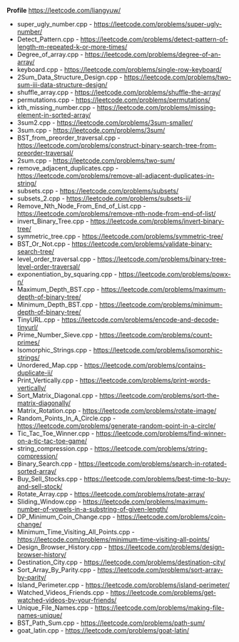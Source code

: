 
**Profile** https://leetcode.com/liangyuw/

- super_ugly_number.cpp - https://leetcode.com/problems/super-ugly-number/
- Detect_Pattern.cpp - https://leetcode.com/problems/detect-pattern-of-length-m-repeated-k-or-more-times/
- Degree_of_array.cpp - https://leetcode.com/problems/degree-of-an-array/
- keyboard.cpp - https://leetcode.com/problems/single-row-keyboard/
- 2Sum_Data_Structure_Design.cpp - https://leetcode.com/problems/two-sum-iii-data-structure-design/
- shuffle_array.cpp - https://leetcode.com/problems/shuffle-the-array/
- permutations.cpp - https://leetcode.com/problems/permutations/
- kth_missing_number.cpp - https://leetcode.com/problems/missing-element-in-sorted-array/
- 3sum2.cpp - https://leetcode.com/problems/3sum-smaller/
- 3sum.cpp - https://leetcode.com/problems/3sum/
- BST_from_preorder_traversal.cpp - https://leetcode.com/problems/construct-binary-search-tree-from-preorder-traversal/
- 2sum.cpp - https://leetcode.com/problems/two-sum/
- remove_adjacent_duplicates.cpp - https://leetcode.com/problems/remove-all-adjacent-duplicates-in-string/
- subsets.cpp - https://leetcode.com/problems/subsets/
- subsets_2.cpp - https://leetcode.com/problems/subsets-ii/
- Remove_Nth_Node_From_End_of_List.cpp - https://leetcode.com/problems/remove-nth-node-from-end-of-list/
- invert_Binary_Tree.cpp -  https://leetcode.com/problems/invert-binary-tree/
- symmetric_tree.cpp - https://leetcode.com/problems/symmetric-tree/
- BST_Or_Not.cpp - https://leetcode.com/problems/validate-binary-search-tree/
- level_order_traversal.cpp - https://leetcode.com/problems/binary-tree-level-order-traversal/
- exponentiation_by_squaring.cpp - https://leetcode.com/problems/powx-n/
- Maximum_Depth_BST.cpp - https://leetcode.com/problems/maximum-depth-of-binary-tree/
- Minimum_Depth_BST.cpp - https://leetcode.com/problems/minimum-depth-of-binary-tree/
- TinyURL.cpp - https://leetcode.com/problems/encode-and-decode-tinyurl/
- Prime_Number_Sieve.cpp - https://leetcode.com/problems/count-primes/
- Isomorphic_Strings.cpp - https://leetcode.com/problems/isomorphic-strings/
- Unordered_Map.cpp - https://leetcode.com/problems/contains-duplicate-ii/
- Print_Vertically.cpp - https://leetcode.com/problems/print-words-vertically/
- Sort_Matrix_Diagonal.cpp - https://leetcode.com/problems/sort-the-matrix-diagonally/
- Matrix_Rotation.cpp - https://leetcode.com/problems/rotate-image/
- Random_Points_In_A_Circle.cpp - https://leetcode.com/problems/generate-random-point-in-a-circle/
- Tic_Tac_Toe_Winner.cpp - https://leetcode.com/problems/find-winner-on-a-tic-tac-toe-game/
- string_compression.cpp - https://leetcode.com/problems/string-compression/
- Binary_Search.cpp - https://leetcode.com/problems/search-in-rotated-sorted-array/
- Buy_Sell_Stocks.cpp - https://leetcode.com/problems/best-time-to-buy-and-sell-stock/
- Rotate_Array.cpp - https://leetcode.com/problems/rotate-array/
- Sliding_Window.cpp - https://leetcode.com/problems/maximum-number-of-vowels-in-a-substring-of-given-length/
- DP_Minimum_Coin_Change.cpp - https://leetcode.com/problems/coin-change/
- Minimum_Time_Visiting_All_Points.cpp - https://leetcode.com/problems/minimum-time-visiting-all-points/
- Design_Browser_History.cpp - https://leetcode.com/problems/design-browser-history/
- Destination_City.cpp - https://leetcode.com/problems/destination-city/
- Sort_Array_By_Parity.cpp - https://leetcode.com/problems/sort-array-by-parity/
- Island_Perimeter.cpp - https://leetcode.com/problems/island-perimeter/
- Watched_Videos_Friends.cpp - https://leetcode.com/problems/get-watched-videos-by-your-friends/
- Unique_File_Names.cpp - https://leetcode.com/problems/making-file-names-unique/
- BST_Path_Sum.cpp - https://leetcode.com/problems/path-sum/
- goat_latin.cpp - https://leetcode.com/problems/goat-latin/
